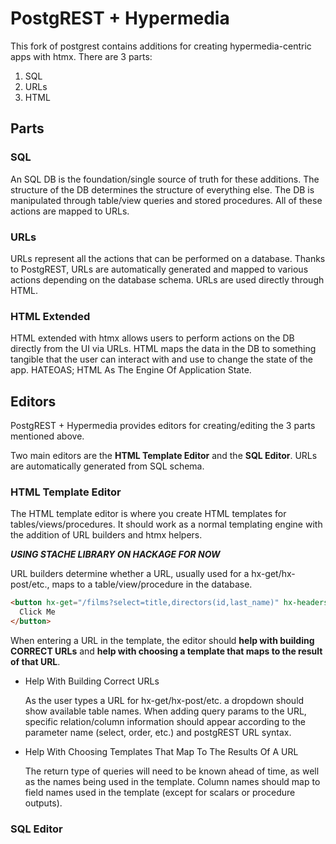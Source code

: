 # PostgREST + Hypermedia

This fork of postgrest contains additions for creating hypermedia-centric apps with htmx. There are 3 parts:

1. SQL
2. URLs
3. HTML

## Parts

### SQL

An SQL DB is the foundation/single source of truth for these additions. The structure of the DB determines the structure of everything else.
The DB is manipulated through table/view queries and stored procedures. All of these actions are mapped to URLs.

### URLs

URLs represent all the actions that can be performed on a database. Thanks to PostgREST, URLs are automatically generated and mapped
to various actions depending on the database schema. URLs are used directly through HTML.
 
### HTML Extended

HTML extended with htmx allows users to perform actions on the DB directly from the UI via URLs. HTML maps the data in the DB to something tangible
that the user can interact with and use to change the state of the app. HATEOAS; HTML As The Engine Of Application State.

## Editors

PostgREST + Hypermedia provides editors for creating/editing the 3 parts mentioned above.

Two main editors are the **HTML Template Editor** and the **SQL Editor**. URLs are automatically generated from SQL schema.

### HTML Template Editor

The HTML template editor is where you create HTML templates for tables/views/procedures.
It should work as a normal templating engine with the addition of URL builders and htmx helpers.

***USING STACHE LIBRARY ON HACKAGE FOR NOW***

URL builders determine whether a URL, usually used for a hx-get/hx-post/etc., maps to a table/view/procedure in the database.

```html
<button hx-get="/films?select=title,directors(id,last_name)" hx-headers='{"Accept":"text/html;template=filmsWithDirectorInfo"}'>
  Click Me
</button>
```

When entering a URL in the template, the editor should **help with building CORRECT URLs**
and **help with choosing a template that maps to the result of that URL**.

- Help With Building Correct URLs
  
  As the user types a URL for hx-get/hx-post/etc. a dropdown should show available table names.
  When adding query params to the URL, specific relation/column information should appear according
  to the parameter name (select, order, etc.) and postgREST URL syntax.
  
- Help With Choosing Templates That Map To The Results Of A URL
  
  The return type of queries will need to be known ahead of time, as well as the names being used in the template.
  Column names should map to field names used in the template (except for scalars or procedure outputs).
  
### SQL Editor


